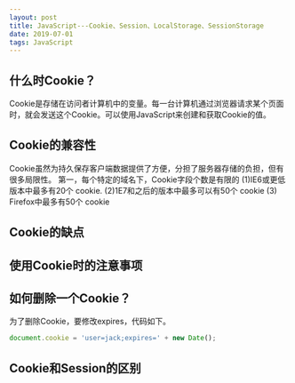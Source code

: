 ```yaml
---
layout: post
title: JavaScript---Cookie、Session、LocalStorage、SessionStorage
date: 2019-07-01
tags: JavaScript
---
```


## 什么时Cookie？
Cookie是存储在访问者计算机中的变量。每一台计算机通过浏览器请求某个页面时，就会发送这个Cookie。可以使用JavaScript来创建和获取Cookie的值。

## Cookie的兼容性
Cookie虽然为持久保存客户端数据提供了方便，分担了服务器存储的负担，但有很多局限性。
第一，每个特定的域名下，Cookie字段个数是有限的
(1)IE6或更低版本中最多有20个 cookie.
(2)1E7和之后的版本中最多可以有50个 cookie
(3) Firefox中最多有50个 cookie

## Cookie的缺点

## 使用Cookie时的注意事项

## 如何删除一个Cookie？
为了删除Cookie，要修改expires，代码如下。
``` js
document.cookie = 'user=jack;expires=' + new Date();
```

## Cookie和Session的区别
``` js

``` 